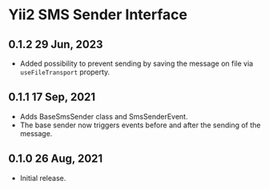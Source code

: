 Yii2 SMS Sender Interface
===========================

0.1.2 29 Jun, 2023
-------------------------

- Added possibility to prevent sending by saving the message on file via `useFileTransport` property.

0.1.1 17 Sep, 2021
-------------------------

- Adds BaseSmsSender class and SmsSenderEvent.
- The base sender now triggers events before and after the sending of the message. 

0.1.0 26 Aug, 2021
-------------------------

- Initial release.
